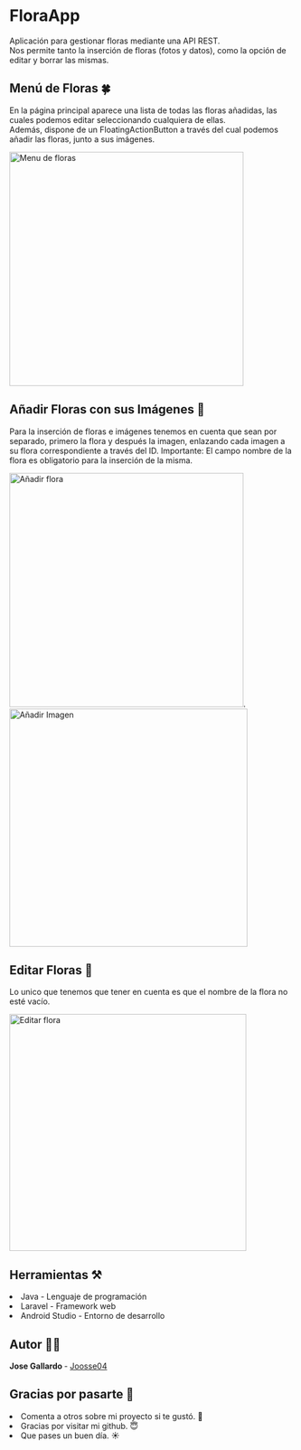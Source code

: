 # FloraApp
Aplicación para gestionar floras mediante una API REST. <br>
Nos permite tanto la inserción de floras (fotos y datos), como la opción de editar y borrar las mismas.

## Menú de Floras 🍀
En la página principal aparece una lista de todas las floras añadidas, las cuales podemos editar seleccionando cualquiera de ellas. <br>
Además, dispone de un FloatingActionButton a través del cual podemos añadir las floras, junto a sus imágenes.

<img width="414" alt="Menu de floras" src="https://user-images.githubusercontent.com/81351100/156724814-5317972e-c493-480d-9a3c-46ec40b5230a.png">

## Añadir Floras con sus Imágenes 🌷
Para la inserción de floras e imágenes tenemos en cuenta que sean por separado, primero la flora y después la imagen, enlazando cada imagen a su flora correspondiente a través del ID.
Importante: El campo nombre de la flora es obligatorio para la inserción de la misma.

<img width="414" alt="Añadir flora" src="https://user-images.githubusercontent.com/81351100/156725828-a9c4daeb-6602-44bf-bf7e-d97deb6e0e6b.png">.
<img width="421" alt="Añadir Imagen" src="https://user-images.githubusercontent.com/81351100/156726111-97dd111e-ac20-4472-8d1e-32e9b2694da0.png">

## Editar Floras 🔧
Lo unico que tenemos que tener en cuenta es que el nombre de la flora no esté vacío.

<img width="419" alt="Editar flora" src="https://user-images.githubusercontent.com/81351100/156727840-cc2b54dc-576d-492b-96be-88fd06fdf2e2.png">

## Herramientas ⚒
<li>Java - Lenguaje de programación</li>
<li>Laravel - Framework web</li>
<li>Android Studio - Entorno de desarrollo</li>

## Autor ✍🏻
<b> Jose Gallardo </b> - <a href="https://github.com/Joosse04">Joosse04</a>

## Gracias por pasarte 🥰
<li>Comenta a otros sobre mi proyecto si te gustó. 🥳</li>
<li>Gracias por visitar mi github. 😇</li>
<li>Que pases un buen día. ☀️</li>
